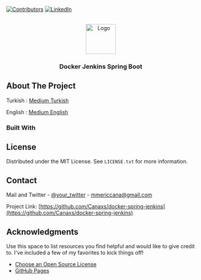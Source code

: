 
[![Contributors][contributors-shield]][contributors-url]
[![LinkedIn][linkedin-shield]][linkedin-url]

<!-- PROJECT LOGO -->
<br />
<div align="center">
  <a href="https://github.com/Canaxs/docker-spring-jenkins">
    <img src="https://www.cdnlogo.com/logos/j/2/jenkins.svg" alt="Logo" width="80" height="80">
  </a>

<h3 align="center">Docker Jenkins Spring Boot</h3>
</div>

<!-- ABOUT THE PROJECT -->
## About The Project

Turkish : [Medium Turkish](https://medium.com/@mericcana/jenkins-docker-spring-ile-ci-cd-d33fe690aa3d)

English : [Medium English](https://medium.com/@mericcana/ci-cd-with-jenkins-docker-spring-bee52202c92f) 

### Built With


<!-- LICENSE -->
## License

Distributed under the MIT License. See `LICENSE.txt` for more information.



<!-- CONTACT -->
## Contact

Mail and Twitter - [@your_twitter](https://twitter.com/cana_meric) - mmericcana@gmail.com

Project Link: [https://github.com/Canaxs/docker-spring-jenkins](https://github.com/Canaxs/docker-spring-jenkins)



<!-- ACKNOWLEDGMENTS -->
## Acknowledgments

Use this space to list resources you find helpful and would like to give credit to. I've included a few of my favorites to kick things off!

* [Choose an Open Source License](https://choosealicense.com)
* [GitHub Pages](https://pages.github.com)


<!-- MARKDOWN LINKS & IMAGES -->
<!-- https://www.markdownguide.org/basic-syntax/#reference-style-links -->
[contributors-shield]: https://img.shields.io/github/contributors/othneildrew/Best-README-Template.svg?style=for-the-badge
[contributors-url]: https://github.com/Canaxs/docker-spring-jenkins
[linkedin-shield]: https://img.shields.io/badge/-LinkedIn-black.svg?style=for-the-badge&logo=linkedin&colorB=555
[linkedin-url]: https://www.linkedin.com/in/mericcana/

